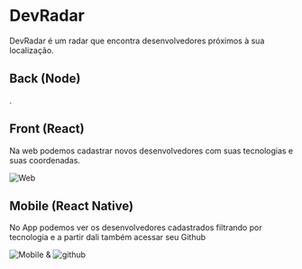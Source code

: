# DevRadar

DevRadar é um radar que encontra desenvolvedores próximos à sua localização.

## Back (Node)
.
## Front (React)

Na web podemos cadastrar novos desenvolvedores com suas tecnologias e suas coordenadas.

![Web](https://i.imgur.com/I6PrBI5.png)


## Mobile (React Native)

No App podemos ver os desenvolvedores cadastrados filtrando por tecnologia e a partir dali também acessar seu Github

![Mobile](https://i.imgur.com/XPBSuIt.png?1) & ![github](https://i.imgur.com/MDmRdaa.png?1)
